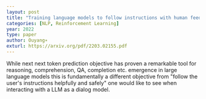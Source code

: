```yaml
---
layout: post
title: "Training language models to follow instructions with human feedback"
categories: [NLP, Reinforcement Learning]
year: 2022
type: paper
author: Ouyang∗
exturl: https://arxiv.org/pdf/2203.02155.pdf
---
```

While next next token prediction objective has proven a remarkable tool for reasoning, comprehension, QA, completion etc. emergence in large language models this is fundamentally a different objective from "follow the user's instructions helpfully and safely" one would like to see when interacting with a LLM as a dialog model. 
